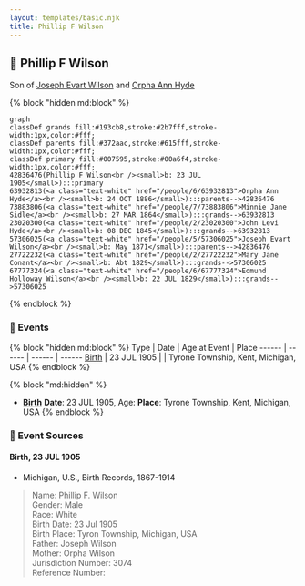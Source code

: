```yaml
---
layout: templates/basic.njk
title: Phillip F Wilson
---
```

## 🔵 Phillip F Wilson

Son of [Joseph Evart Wilson](/people/5/57306025) and [Orpha Ann Hyde](/people/6/63932813)

{% block "hidden md:block" %}
```mermaid
graph
classDef grands fill:#193cb8,stroke:#2b7fff,stroke-width:1px,color:#fff;
classDef parents fill:#372aac,stroke:#615fff,stroke-width:1px,color:#fff;
classDef primary fill:#007595,stroke:#00a6f4,stroke-width:1px,color:#fff;
42836476(Phillip F Wilson<br /><small>b: 23 JUL 1905</small>):::primary
63932813(<a class="text-white" href="/people/6/63932813">Orpha Ann Hyde</a><br /><small>b: 24 OCT 1886</small>):::parents-->42836476
73883806(<a class="text-white" href="/people/7/73883806">Minnie Jane Sidle</a><br /><small>b: 27 MAR 1864</small>):::grands-->63932813
23020300(<a class="text-white" href="/people/2/23020300">John Levi Hyde</a><br /><small>b: 08 DEC 1845</small>):::grands-->63932813
57306025(<a class="text-white" href="/people/5/57306025">Joseph Evart Wilson</a><br /><small>b: May 1871</small>):::parents-->42836476
27722232(<a class="text-white" href="/people/2/27722232">Mary Jane Conant</a><br /><small>b: Abt 1829</small>):::grands-->57306025
67777324(<a class="text-white" href="/people/6/67777324">Edmund Holloway Wilson</a><br /><small>b: 22 JUL 1829</small>):::grands-->57306025
```
{% endblock %}

### 📆 Events

{% block "hidden md:block" %}
Type | Date | Age at Event | Place
------ | ------ | ------ | ------
[Birth](#event-event-2) | 23 JUL 1905 |  | Tyrone Township, Kent, Michigan, USA
{% endblock %}

{% block "md:hidden" %}
- **[Birth](#event-event-2)**
**Date**: 23 JUL 1905, Age:
**Place**: Tyrone Township, Kent, Michigan, USA
{% endblock %}

### 📰 Event Sources

#### <a id="event-event-2"></a> Birth, 23 JUL 1905
* Michigan, U.S., Birth Records, 1867-1914
>   
  > Name: Phillip F. Wilson  
  > Gender: Male  
  > Race: White  
  > Birth Date: 23 Jul 1905  
  > Birth Place: Tyron Township, Michigan, USA  
  > Father: Joseph Wilson  
  > Mother: Orpha Wilson  
  > Jurisdiction Number: 3074  
  > Reference Number:  
  >